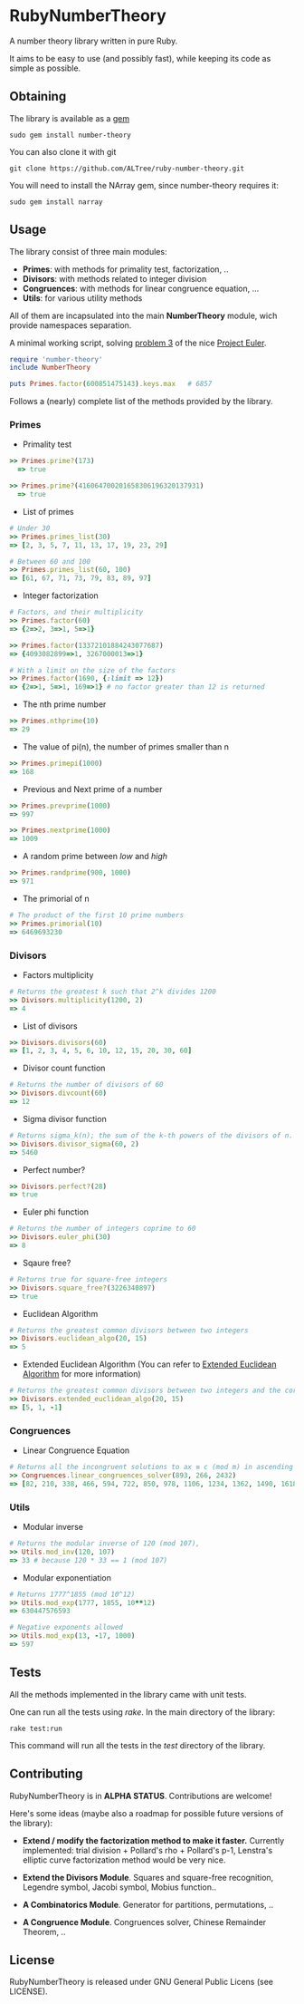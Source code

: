 RubyNumberTheory
================

A number theory library written in pure Ruby. 

It aims to be easy to use (and possibly fast), while keeping its code as simple as possible.

Obtaining
---------

The library is available as a [gem](https://rubygems.org/gems/number-theory)
```
sudo gem install number-theory
```

You can also clone it with git
```
git clone https://github.com/ALTree/ruby-number-theory.git
```

You will need to install the NArray gem, since number-theory requires it:
```
sudo gem install narray
```

Usage
-----

The library consist of three main modules:

* **Primes**: with methods for primality test, factorization, ..
* **Divisors**: with methods related to integer division
* **Congruences**: with methods for linear congruence equation, ...
* **Utils**: for various utility methods

All of them are incapsulated into the main **NumberTheory** module, wich provide namespaces separation.

A minimal working script, solving [problem 3](http://projecteuler.net/problem=3) of the nice [Project Euler](http://projecteuler.net/).

```ruby
require 'number-theory'
include NumberTheory

puts Primes.factor(600851475143).keys.max   # 6857 
```

Follows a (nearly) complete list of the methods provided by the library.

### Primes

* Primality test
```ruby
>> Primes.prime?(173)
  => true
```
```ruby
>> Primes.prime?(416064700201658306196320137931)
  => true
```

* List of primes
```ruby
# Under 30
>> Primes.primes_list(30)
=> [2, 3, 5, 7, 11, 13, 17, 19, 23, 29]
```
```ruby
# Between 60 and 100
>> Primes.primes_list(60, 100)
=> [61, 67, 71, 73, 79, 83, 89, 97]
```

* Integer factorization
```ruby
# Factors, and their multiplicity
>> Primes.factor(60)
=> {2=>2, 3=>1, 5=>1} 
```
```ruby
>> Primes.factor(13372101884243077687)
=> {4093082899=>1, 3267000013=>1}
```
```ruby
# With a limit on the size of the factors
>> Primes.factor(1690, {:limit => 12})
=> {2=>1, 5=>1, 169=>1} # no factor greater than 12 is returned
```

* The nth prime number
```ruby
>> Primes.nthprime(10)
=> 29
```

* The value of pi(n), the number of primes smaller than n
```ruby
>> Primes.primepi(1000)
=> 168
```

* Previous and Next prime of a number
```ruby
>> Primes.prevprime(1000)
=> 997
```
```ruby
>> Primes.nextprime(1000)
=> 1009
```

* A random prime between *low* and *high*
```ruby
>> Primes.randprime(900, 1000)
=> 971
```

* The primorial of n
```ruby
# The product of the first 10 prime numbers
>> Primes.primorial(10)
=> 6469693230
```


### Divisors

* Factors multiplicity
```ruby
# Returns the greatest k such that 2^k divides 1200
>> Divisors.multiplicity(1200, 2)
=> 4
```

* List of divisors
```ruby
>> Divisors.divisors(60)
=> [1, 2, 3, 4, 5, 6, 10, 12, 15, 20, 30, 60]
```

* Divisor count function
```ruby
# Returns the number of divisors of 60
>> Divisors.divcount(60)
=> 12
```

* Sigma divisor function
```ruby
# Returns sigma_k(n); the sum of the k-th powers of the divisors of n.
>> Divisors.divisor_sigma(60, 2)
=> 5460
```

* Perfect number?
```ruby
>> Divisors.perfect?(28)
=> true
```

* Euler phi function
```ruby
# Returns the number of integers coprime to 60
>> Divisors.euler_phi(30)
=> 8
```

* Sqaure free?
```ruby
# Returns true for square-free integers
>> Divisors.square_free?(3226340897)
=> true
```

* Euclidean Algorithm
```ruby
# Returns the greatest common divisors between two integers
>> Divisors.euclidean_algo(20, 15)
=> 5
```

* Extended Euclidean Algorithm
(You can refer to [Extended Euclidean Algorithm](https://en.wikipedia.org/wiki/Extended_Euclidean_algorithm) for more information)
```ruby
# Returns the greatest common divisors between two integers and the corresponding Bézout coefficients
>> Divisors.extended_euclidean_algo(20, 15)
=> [5, 1, -1]
```

### Congruences

* Linear Congruence Equation
```ruby
# Returns all the incongruent solutions to ax ≡ c (mod m) in ascending order
>> Congruences.linear_congruences_solver(893, 266, 2432)
=> [82, 210, 338, 466, 594, 722, 850, 978, 1106, 1234, 1362, 1490, 1618, 1746, 1874, 2002, 2130, 2258, 2386]
```

### Utils

* Modular inverse
```ruby
# Returns the modular inverse of 120 (mod 107),
>> Utils.mod_inv(120, 107)
=> 33 # because 120 * 33 == 1 (mod 107)
```

* Modular exponentiation
```ruby
# Returns 1777^1855 (mod 10^12)
>> Utils.mod_exp(1777, 1855, 10**12)
=> 630447576593
```
```ruby
# Negative exponents allowed
>> Utils.mod_exp(13, -17, 1000)
=> 597
```

Tests
---------

All the methods implemented in the library came with unit tests. 

One can run all the tests using *rake*. In the main directory of the library:

    rake test:run

This command will run all the tests in the *test* directory of the library.


Contributing
------------

RubyNumberTheory is in **ALPHA STATUS**. Contributions are welcome!

Here's some ideas (maybe also a roadmap for possible future versions of the library):

* **Extend / modify the factorization method to make it faster.** Currently implemented: trial division + Pollard's rho + Pollard's p-1, 
Lenstra's elliptic curve factorization method would be very nice.

* **Extend the Divisors Module**. Squares and square-free recognition, Legendre symbol, Jacobi symbol, Mobius function..

* **A Combinatorics Module**. Generator for partitions, permutations, ..

* **A Congruence Module**. Congruences solver, Chinese Remainder Theorem, ..

License
------------

RubyNumberTheory is released under GNU General Public Licens (see LICENSE).


